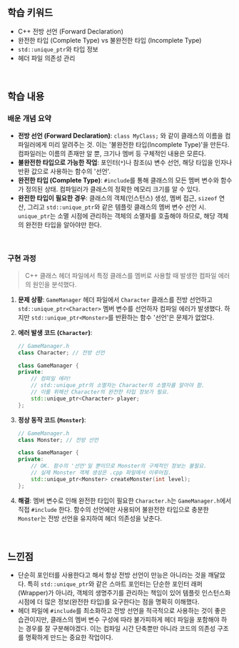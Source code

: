 ## 학습 키워드

  - C++ 전방 선언 (Forward Declaration)
  - 완전한 타입 (Complete Type) vs 불완전한 타입 (Incomplete Type)
  - `std::unique_ptr`와 타입 정보
  - 헤더 파일 의존성 관리

<br/>

## 학습 내용

### 배운 개념 요약

  - **전방 선언 (Forward Declaration)**: `class MyClass;` 와 같이 클래스의 이름을 컴파일러에게 미리 알려주는 것. 이는 '불완전한 타입(Incomplete Type)'을 만든다. 컴파일러는 이름의 존재만 알 뿐, 크기나 멤버 등 구체적인 내용은 모른다.
  - **불완전한 타입으로 가능한 작업**: 포인터(`*`)나 참조(`&`) 변수 선언, 해당 타입을 인자나 반환 값으로 사용하는 함수의 '선언'.
  - **완전한 타입 (Complete Type)**: `#include`를 통해 클래스의 모든 멤버 변수와 함수가 정의된 상태. 컴파일러가 클래스의 정확한 메모리 크기를 알 수 있다.
  - **완전한 타입이 필요한 경우**: 클래스의 객체(인스턴스) 생성, 멤버 접근, `sizeof` 연산, 그리고 `std::unique_ptr`와 같은 템플릿 클래스의 멤버 변수 선언 시. `unique_ptr`는 소멸 시점에 관리하는 객체의 소멸자를 호출해야 하므로, 해당 객체의 완전한 타입을 알아야만 한다.

<br/>

### 구현 과정

> C++ 클래스 헤더 파일에서 특정 클래스를 멤버로 사용할 때 발생한 컴파일 에러의 원인을 분석했다.

1.  **문제 상황**: `GameManager` 헤더 파일에서 `Character` 클래스를 전방 선언하고 `std::unique_ptr<Character>` 멤버 변수를 선언하자 컴파일 에러가 발생했다. 하지만 `std::unique_ptr<Monster>`를 반환하는 함수 '선언'은 문제가 없었다.

2.  **에러 발생 코드 (`Character`)**:

    ```cpp
    // GameManager.h
    class Character; // 전방 선언

    class GameManager {
    private:
        // 컴파일 에러!
        // std::unique_ptr의 소멸자는 Character의 소멸자를 알아야 함.
        // 이를 위해선 Character의 완전한 타입 정보가 필요.
        std::unique_ptr<Character> player;
    };
    ```

3.  **정상 동작 코드 (`Monster`)**:

    ```cpp
    // GameManager.h
    class Monster; // 전방 선언

    class GameManager {
    private:
        // OK. 함수의 '선언'일 뿐이므로 Monster의 구체적인 정보는 불필요.
        // 실제 Monster 객체 생성은 .cpp 파일에서 이루어짐.
        std::unique_ptr<Monster> createMonster(int level);
    };
    ```

4.  **해결**: 멤버 변수로 인해 완전한 타입이 필요한 `Character.h`는 `GameManager.h`에서 직접 `#include` 한다. 함수의 선언에만 사용되어 불완전한 타입으로 충분한 `Monster`는 전방 선언을 유지하여 헤더 의존성을 낮춘다.

<br/>

## 느낀점

  - 단순히 포인터를 사용한다고 해서 항상 전방 선언이 만능은 아니라는 것을 깨달았다. 특히 `std::unique_ptr`와 같은 스마트 포인터는 단순한 포인터 래퍼(Wrapper)가 아니라, 객체의 생명주기를 관리하는 책임이 있어 템플릿 인스턴스화 시점에 더 많은 정보(완전한 타입)를 요구한다는 점을 명확히 이해했다.
  - 헤더 파일에 `#include`를 최소화하고 전방 선언을 적극적으로 사용하는 것이 좋은 습관이지만, 클래스의 멤버 변수 구성에 따라 불가피하게 헤더 파일을 포함해야 하는 경우를 잘 구분해야겠다. 이는 컴파일 시간 단축뿐만 아니라 코드의 의존성 구조를 명확하게 만드는 중요한 작업이다.
